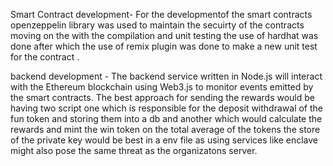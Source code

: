 Smart Contract development- 
For the developmentof the smart contracts openzeppelin library was used to maintain the secuirty of the contracts moving on the with the compilation and unit testing the use of hardhat was done after which the use of remix plugin was done to make a new unit test for the contract .

  


backend development - 
The backend service written in Node.js will interact with the Ethereum blockchain using Web3.js to monitor events emitted by the smart contracts. The best approach for sending the rewards would be having two script one which is responsible for the deposit withdrawal of the fun token and storing them into a db and another which would calculate the rewards and mint the win token on the total average of the tokens the store of the private key would be best in a env file as using services like enclave might also pose the same threat as the organizatons server. 